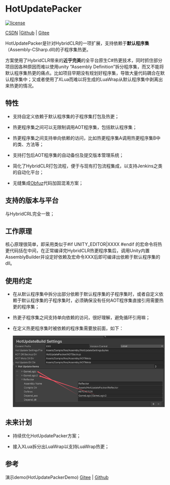 # HotUpdatePacker

[![license](http://img.shields.io/badge/license-MIT-blue.svg)](https://github.com/xinjay/HotUpdatePacker/blob/master/LICENSE)

[CSDN](https://blog.csdn.net/xinjay1992/article/details/149230040) |[Github](https://github.com/xinjay/HotUpdatePacker) | [Gitee](https://gitee.com/xinjay/hot-update-packer)

HotUpdatePacker是针对HybridCLR的一项扩展，支持依赖于**默认程序集**（Assembly-CSharp.dll)的子程序集热更。

方案使用了HybridCLR带来的**近乎完美**的全平台原生C#热更技术，同时抓住部分项目因各种原因而难以使用unity “Assembly Definition”拆分程序集，而又不能将默认程序集热更的痛点。比如项目早期没有规划好程序集，导致大量代码耦合在默认程序集中；又或者使用了XLua而难以将生成的LuaWrap从默认程序集中剥离出来热更的情况。

## 特性

- 支持自定义依赖于默认程序集的子程序集打包及热更；

- 热更程序集之间可以无限制调用AOT程序集，包括默认程序集；

- 热更程序集之间支持单向依赖的访问，比如热更程序集A调用热更程序集B中的类、方法等；

- 支持打包后AOT程序集的自动备份及提交版本管理系统；

- 简化了HybridCLR打包流程，便于与现有打包流程集成，以支持Jenkins之类的自动化平台；

- 无缝集成[Obfuz](https://github.com/focus-creative-games/obfuz)代码加固混淆方案；

## 支持的版本与平台

与HybridCRL完全一致；

## 工作原理

核心原理很简单，即采用类似于#if UNITY_EDITOR|XXXX   #endif 的宏命令将热更代码括在中间，在正常编译完HybridCLR热更程序集后，调用Unity内置AssemblyBuilder并设定好依赖及宏命令XXX后即可编译出依赖于默认程序集的dll。

## 使用约定

- 在从默认程序集中拆分出部分依赖于默认程序集的子程序集时，或者自定义依赖于默认程序集的子程序集时，必须确保没有任何AOT程序集直接引用需要热更的程序集；

- 热更子程序集之间支持单向依赖的访问，很好理解，避免循环引用嘛；

- 在定义热更程序集时被依赖的程序集需要放前面，如下：
  
  ![](Image/guide.png)

## 未来计划

- 持续优化HotUpdatePacker方案；

- 接入XLua拆分出LuaWrap以支持LuaWrap热更；

## 参考

演示demo(HotUpdatePackerDemo) [Gitee](https://gitee.com/xinjay/hot-update-packer-demo) | [Github](https://github.com/xinjay/HotUpdatePackerDemo)
